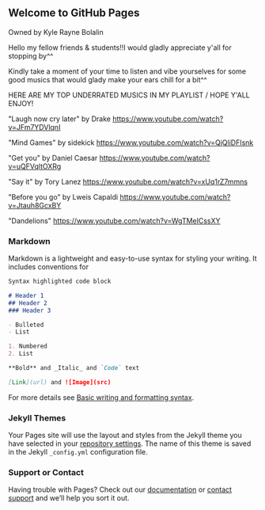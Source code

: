 ## Welcome to GitHub Pages
Owned by Kyle Rayne Bolalin

Hello my fellow friends & students!!I would gladly appreciate y'all for stopping by^^

Kindly take a moment of your time to listen and vibe yourselves for some good musics that would glady make your ears chill for a bit^^

HERE ARE MY TOP UNDERRATED MUSICS IN MY PLAYLIST / HOPE Y'ALL ENJOY!

"Laugh now cry later" by Drake
https://www.youtube.com/watch?v=JFm7YDVlqnI

"Mind Games" by sidekick
https://www.youtube.com/watch?v=QjQliDFIsnk

"Get you" by Daniel Caesar
https://www.youtube.com/watch?v=uQFVqltOXRg

"Say it" by Tory Lanez
https://www.youtube.com/watch?v=xUq1rZ7mmns

"Before you go" by Lweis Capaldi
https://www.youtube.com/watch?v=Jtauh8GcxBY

"Dandelions"
https://www.youtube.com/watch?v=WgTMeICssXY


### Markdown

Markdown is a lightweight and easy-to-use syntax for styling your writing. It includes conventions for

```markdown
Syntax highlighted code block

# Header 1
## Header 2
### Header 3

- Bulleted
- List

1. Numbered
2. List

**Bold** and _Italic_ and `Code` text

[Link](url) and ![Image](src)
```

For more details see [Basic writing and formatting syntax](https://docs.github.com/en/github/writing-on-github/getting-started-with-writing-and-formatting-on-github/basic-writing-and-formatting-syntax).

### Jekyll Themes

Your Pages site will use the layout and styles from the Jekyll theme you have selected in your [repository settings](https://github.com/NecroZrayne/NecroZrayne.github.io/settings/pages). The name of this theme is saved in the Jekyll `_config.yml` configuration file.

### Support or Contact

Having trouble with Pages? Check out our [documentation](https://docs.github.com/categories/github-pages-basics/) or [contact support](https://support.github.com/contact) and we’ll help you sort it out.
